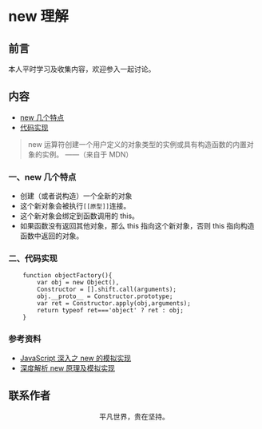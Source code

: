 # new 理解

## 前言

本人平时学习及收集内容，欢迎参入一起讨论。

## 内容

- [new 几个特点](l#一、new几个特点)
- [代码实现](#二、代码实现)

> new 运算符创建一个用户定义的对象类型的实例或具有构造函数的内置对象的实例。 ——（来自于 MDN）

### 一、new 几个特点

- 创建（或者说构造）一个全新的对象
- 这个新对象会被执行`[[原型]]`连接。
- 这个新对象会绑定到函数调用的 this。
- 如果函数没有返回其他对象，那么 this 指向这个新对象，否则 this 指向构造函数中返回的对象。

### 二、代码实现

```
    function objectFactory(){
        var obj = new Object(),
        Constructor = [].shift.call(arguments);
        obj.__proto__ = Constructor.prototype;
        var ret = Constructor.apply(obj,arguments);
        return typeof ret==='object' ? ret : obj;
    }

```

### 参考资料

- [JavaScript 深入之 new 的模拟实现](https://github.com/mqyqingfeng/Blog/issues/13)
- [深度解析 new 原理及模拟实现](https://github.com/yygmind/blog/issues/24)

## 联系作者

<div align="center">
    <p>
        平凡世界，贵在坚持。
    </p>
    <img :src="$withBase('/about/contact.png')" />
</div>
